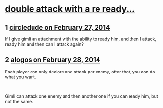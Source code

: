 # [double attack with a re ready...](https://community.fantasyflightgames.com/topic/100225-double-attack-with-a-re-ready/)

## 1 [circledude on February 27, 2014](https://community.fantasyflightgames.com/topic/100225-double-attack-with-a-re-ready/?do=findComment&comment=998055)

If I give gimli an attachment with the ability to ready him, and then I attack, ready him and then can I attack again?

## 2 [alogos on February 28, 2014](https://community.fantasyflightgames.com/topic/100225-double-attack-with-a-re-ready/?do=findComment&comment=998266)

Each player can only declare one attack per enemy, after that, you can do what you want.

 

Gimli can attack one enemy and then another one if you can ready him, but not the same.

